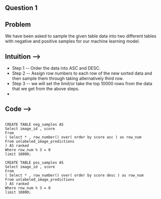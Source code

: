 ## Question 1

## Problem
We have been asked to sample the given table data into two different tables with negative and positive samples for our machine learning model.

## Intuition --> 

- Step 1 -- Order the data into ASC and DESC.
- Step 2 -- Assign row numbers to each row of the new sorted data and then sample them through taking alternatively third row.
- Step 3 -- we will set the limit/or take the top 10000 rows from the data that we get from the above steps.
- 
## Code --> 
``` 

CREATE TABLE neg_samples AS
Select image_id , score
From 
( Select * , row_number() over( order by score asc ) as row_num
From unlabeled_image_predictions
) AS ranked
Where row_num % 3 = 0 
limit 10000; 

CREATE TABLE pos_samples AS
Select image_id , score
From 
( Select * , row_number() over( order by score desc ) as row_num
From unlabeled_image_predictions
) AS ranked
Where row_num % 3 = 0 
limit 10000; 

